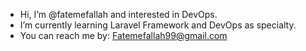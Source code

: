 - Hi, I’m @fatemefallah and interested in DevOps.
- I’m currently learning Laravel Framework and DevOps as specialty.
- You can reach me by: Fatemefallah99@gmail.com 

<!---
fatemefallah/fatemefallah is a ✨ special ✨ repository because its `README.md` (this file) appears on your GitHub profile.
You can click the Preview link to take a look at your changes.
--->
